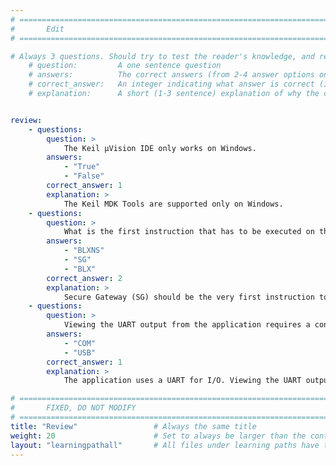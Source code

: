 ```yaml
---
# ================================================================================
#       Edit
# ================================================================================

# Always 3 questions. Should try to test the reader's knowledge, and reinforce the key points you want them to remember.
    # question:         A one sentence question
    # answers:          The correct answers (from 2-4 answer options only). Should be surrounded by quotes.
    # correct_answer:   An integer indicating what answer is correct (index starts from 0)
    # explanation:      A short (1-3 sentence) explanation of why the correct answer is correct. Can add aditional context if desired


review:
    - questions:
        question: >
            The Keil µVision IDE only works on Windows.
        answers:
            - "True"
            - "False"
        correct_answer: 1                  
        explanation: >
            The Keil MDK Tools are supported only on Windows.
    - questions:
        question: >
            What is the first instruction that has to be executed on the Cortex-M33 when non-secure software calls a secure function?
        answers:
            - "BLXNS"
            - "SG"
            - "BLX"
        correct_answer: 2                  
        explanation: >
            Secure Gateway (SG) should be the very first instruction to avoid security violations
    - questions:
        question: >
            Viewing the UART output from the application requires a connection on which port?
        answers:
            - "COM"
            - "USB"
        correct_answer: 1                  
        explanation: >
            The application uses a UART for I/O. Viewing the UART output requires connecting to the COM port on your machine.

# ================================================================================
#       FIXED, DO NOT MODIFY
# ================================================================================
title: "Review"                 # Always the same title
weight: 20                      # Set to always be larger than the content in this path
layout: "learningpathall"       # All files under learning paths have this same wrapper
---
```

